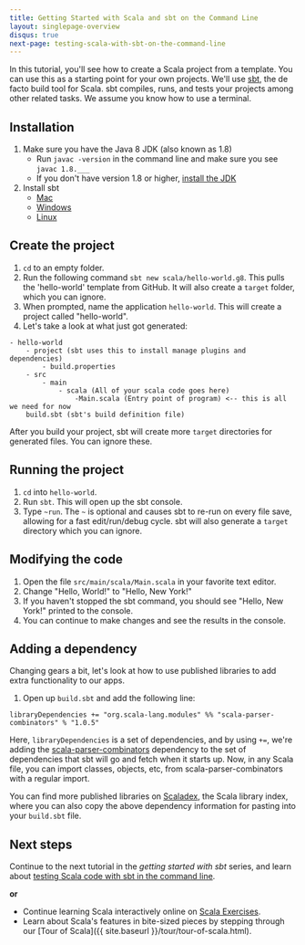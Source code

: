 ```yaml
---
title: Getting Started with Scala and sbt on the Command Line
layout: singlepage-overview
disqus: true
next-page: testing-scala-with-sbt-on-the-command-line
---
```


In this tutorial, you'll see how to create a Scala project from
a template. You can use this as a starting point for your own
projects. We'll use [sbt](http://www.scala-sbt.org/0.13/docs/index.html), the de facto build tool for Scala. sbt compiles,
runs, and tests your projects among other related tasks.
We assume you know how to use a terminal.

## Installation
1. Make sure you have the Java 8 JDK (also known as 1.8)
    * Run `javac -version` in the command line and make sure you see
    `javac 1.8.___`
    * If you don't have version 1.8 or higher, [install the JDK](http://www.oracle.com/technetwork/java/javase/downloads/index.html)
1. Install sbt
    * [Mac](http://www.scala-sbt.org/0.13/docs/Installing-sbt-on-Mac.html)
    * [Windows](http://www.scala-sbt.org/0.13/docs/Installing-sbt-on-Windows.html)
    * [Linux](http://www.scala-sbt.org/0.13/docs/Installing-sbt-on-Linux.html)

## Create the project
1. `cd` to an empty folder.
1. Run the following command `sbt new scala/hello-world.g8`.
This pulls the 'hello-world' template from GitHub.
It will also create a `target` folder, which you can ignore.
1. When prompted, name the application `hello-world`. This will
create a project called "hello-world".
1. Let's take a look at what just got generated:

```
- hello-world
    - project (sbt uses this to install manage plugins and dependencies)
        - build.properties
    - src
        - main
            - scala (All of your scala code goes here)
                -Main.scala (Entry point of program) <-- this is all we need for now
    build.sbt (sbt's build definition file)
```

After you build your project, sbt will create more `target` directories
for generated files. You can ignore these.

## Running the project
1. `cd` into `hello-world`.
1. Run `sbt`. This will open up the sbt console.
1. Type `~run`. The `~` is optional and causes sbt to re-run on every file save,
allowing for a fast edit/run/debug cycle. sbt will also generate a `target` directory
which you can ignore.

## Modifying the code
1. Open the file `src/main/scala/Main.scala` in your favorite text editor.
1. Change "Hello, World!" to "Hello, New York!"
1. If you haven't stopped the sbt command, you should see "Hello, New York!"
printed to the console.
1. You can continue to make changes and see the results in the console.

## Adding a dependency
Changing gears a bit, let's look at how to use published libraries to add
extra functionality to our apps.

1. Open up `build.sbt` and add the following line:

```
libraryDependencies += "org.scala-lang.modules" %% "scala-parser-combinators" % "1.0.5"
```
Here, `libraryDependencies` is a set of dependencies, and by using `+=`,
we're adding the [scala-parser-combinators](https://github.com/scala/scala-parser-combinators) dependency to the set of dependencies that sbt will go
and fetch when it starts up. Now, in any Scala file, you can import classes,
objects, etc, from scala-parser-combinators with a regular import.

You can find more published libraries on
[Scaladex](https://index.scala-lang.org/), the Scala library index, where you
can also copy the above dependency information for pasting into your `build.sbt`
file.

## Next steps

Continue to the next tutorial in the _getting started with sbt_ series, and learn about [testing Scala code with sbt in the command line](testing-scala-with-sbt-on-the-command-line.html).

**or**

- Continue learning Scala interactively online on
 [Scala Exercises](https://www.scala-exercises.org/scala_tutorial).
- Learn about Scala's features in bite-sized pieces by stepping through our [Tour of Scala]({{ site.baseurl }}/tour/tour-of-scala.html).
